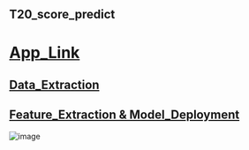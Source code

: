 ## T20_score_predict

# [App_Link](https://share.streamlit.io/amitprna/t20_score_predict/main.py)

## [Data_Extraction](https://github.com/amitprna/t20_score_predict/blob/master/Data_Extraction.ipynb)

## [Feature_Extraction & Model_Deployment](https://github.com/amitprna/t20_score_predict/blob/master/feature_extraction.ipynb)


![image](https://user-images.githubusercontent.com/70321164/151154461-cee890d9-80bd-4d6a-9746-254e941ff435.png)
